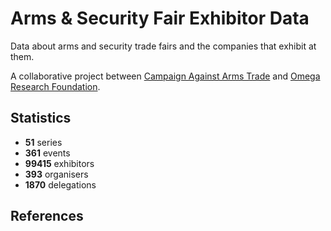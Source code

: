 # Arms & Security Fair Exhibitor Data

Data about arms and security trade fairs and the companies that exhibit at them.

A collaborative project between [Campaign Against Arms Trade](https://caat.org.uk) and [Omega Research Foundation](https://omegaresearchfoundation.org/).

## Statistics

-   **51** series
-   **361** events
-   **99415** exhibitors
-   **393** organisers
-   **1870** delegations


## References
